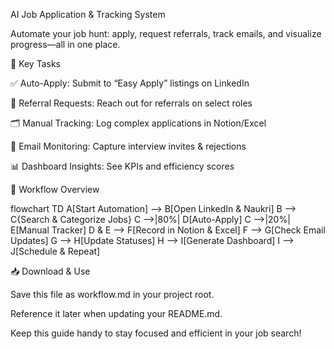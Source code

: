 AI Job Application & Tracking System

Automate your job hunt: apply, request referrals, track emails, and visualize progress—all in one place.

🔧 Key Tasks

✅ Auto-Apply: Submit to “Easy Apply” listings on LinkedIn

🤝 Referral Requests: Reach out for referrals on select roles

🗂️ Manual Tracking: Log complex applications in Notion/Excel

📧 Email Monitoring: Capture interview invites & rejections

📊 Dashboard Insights: See KPIs and efficiency scores

🚀 Workflow Overview

flowchart TD
  A[Start Automation] --> B[Open LinkedIn & Naukri]
  B --> C{Search & Categorize Jobs}
  C -->|80%| D[Auto-Apply]
  C -->|20%| E[Manual Tracker]
  D & E --> F[Record in Notion & Excel]
  F --> G[Check Email Updates]
  G --> H[Update Statuses]
  H --> I[Generate Dashboard]
  I --> J[Schedule & Repeat]

📥 Download & Use

Save this file as workflow.md in your project root.

Reference it later when updating your README.md.

Keep this guide handy to stay focused and efficient in your job search!

